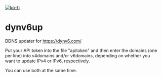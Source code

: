 [![ko-fi](https://www.ko-fi.com/img/githubbutton_sm.svg)](https://ko-fi.com/W7W215OZB)

# dynv6up
DDNS updater for https://dynv6.com/

Put your API token into the file "apitoken" and then enter the domains (one per line) into v4domains and/or v6domains, depending on whether you want to update IPv4 or IPv6, respectively.

You can use both at the same time.
